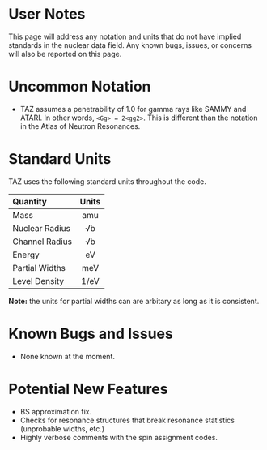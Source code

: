 User Notes
==========
This page will address any notation and units that do not have implied standards in the nuclear data field. Any known bugs, issues, or concerns will also be reported on this page.

Uncommon Notation
=================
* TAZ assumes a penetrability of 1.0 for gamma rays like SAMMY and ATARI. In other words, `<Gg> = 2<gg2>`. This is different than the notation in the Atlas of Neutron Resonances.

Standard Units
==============
TAZ uses the following standard units throughout the code.

| Quantity       | Units |
|:-------------- |:-----:|
| Mass           | amu   |
| Nuclear Radius | √b    |
| Channel Radius | √b    |
| Energy         | eV    |
| Partial Widths | meV   |
| Level Density  | 1/eV  |

**Note:** the units for partial widths can are arbitary as long as it is consistent.

Known Bugs and Issues
=====================
- None known at the moment.

Potential New Features
======================
- BS approximation fix.
- Checks for resonance structures that break resonance statistics (unprobable widths, etc.)
- Highly verbose comments with the spin assignment codes.
